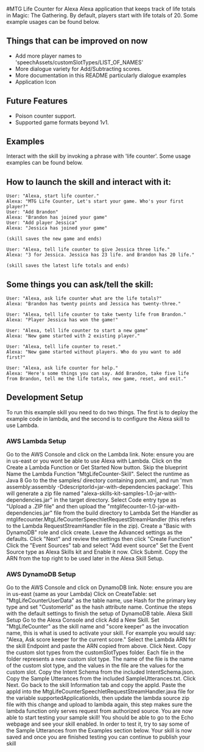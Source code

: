 #MTG Life Counter for Alexa
Alexa application that keeps track of life totals in Magic: The Gathering.  By default, players start with life totals of 20.  Some example usages can be found below.

## Things that can be improved on now
- Add more player names to 'speechAssets/customSlotTypes/LIST_OF_NAMES'
- More dialogue variety for Add/Subtracting scores.
- More documentation in this README particularly dialogue examples
- Application Icon

## Future Features

- Poison counter support.
- Supported game formats beyond 1v1.

## Examples

Interact with the skill by invoking a phrase with 'life counter'.  Some usage examples can be found below.

## How to launch the skill and interact with it:
    User: "Alexa, start life counter."
    Alexa: "MTG Life Counter, Let's start your game. Who's your first player?"
    User: "Add Brandon"
    Alexa: "Brandon has joined your game"
    User: "Add player Jessica"
    Alexa: "Jessica has joined your game"

    (skill saves the new game and ends)

    User: "Alexa, tell life counter to give Jessica three life."
    Alexa: "3 for Jessica. Jessica has 23 life. and Brandon has 20 life."

    (skill saves the latest life totals and ends)

## Some things you can ask/tell the skill:
    User: "Alexa, ask life counter what are the life totals?"
    Alexa: "Brandon has twenty points and Jessica has twenty-three."

    User: "Alexa, tell life counter to take twenty life from Brandon."
    Alexa: "Player Jessica has won the game!"

    User: "Alexa, tell life counter to start a new game"
    Alexa: "New game started with 2 existing player."

    User: "Alexa, tell life counter to reset."
    Alexa: "New game started without players. Who do you want to add first?"

    User: "Alexa, ask life counter for help."
    Alexa: "Here's some things you can say. Add Brandon, take five life from Brandon, tell me the life totals, new game, reset, and exit."

## Development Setup

To run this example skill you need to do two things. The first is to deploy the example code in lambda, and the second is to configure the Alexa skill to use Lambda.

### AWS Lambda Setup
Go to the AWS Console and click on the Lambda link. Note: ensure you are in us-east or you wont be able to use Alexa with Lambda.
Click on the Create a Lambda Function or Get Started Now button.
Skip the blueprint
Name the Lambda Function "MtgLifeCounter-Skill".
Select the runtime as Java 8
Go to the the samples/ directory containing pom.xml, and run 'mvn assembly:assembly -DdescriptorId=jar-with-dependencies package'. This will generate a zip file named "alexa-skills-kit-samples-1.0-jar-with-dependencies.jar" in the target directory.
Select Code entry type as "Upload a .ZIP file" and then upload the "mtglifecounter-1.0-jar-with-dependencies.jar" file from the build directory to Lambda
Set the Handler as mtglifecounter.MtgLifeCounterSpeechletRequestStreamHandler (this refers to the Lambda RequestStreamHandler file in the zip).
Create a "Basic with DynamoDB" role and click create.
Leave the Advanced settings as the defaults.
Click "Next" and review the settings then click "Create Function"
Click the "Event Sources" tab and select "Add event source"
Set the Event Source type as Alexa Skills kit and Enable it now. Click Submit.
Copy the ARN from the top right to be used later in the Alexa Skill Setup.

### AWS DynamoDB Setup
Go to the AWS Console and click on DynamoDB link. Note: ensure you are in us-east (same as your Lambda)
Click on CreateTable: set "MtgLifeCounterUserData" as the table name, use Hash for the primary key type and set "CustomerId" as the hash attribute name.
Continue the steps with the default settings to finish the setup of DynamoDB table.
Alexa Skill Setup
Go to the Alexa Console and click Add a New Skill.
Set "MtgLifeCounter" as the skill name and "score keeper" as the invocation name, this is what is used to activate your skill. For example you would say: "Alexa, Ask score keeper for the current score."
Select the Lambda ARN for the skill Endpoint and paste the ARN copied from above. Click Next.
Copy the custom slot types from the customSlotTypes folder. Each file in the folder represents a new custom slot type. The name of the file is the name of the custom slot type, and the values in the file are the values for the custom slot.
Copy the Intent Schema from the included IntentSchema.json.
Copy the Sample Utterances from the included SampleUtterances.txt. Click Next.
Go back to the skill Information tab and copy the appId. Paste the appId into the MtgLifeCounterSpeechletRequestStreamHandler.java file for the variable supportedApplicationIds, then update the lambda source zip file with this change and upload to lambda again, this step makes sure the lambda function only serves request from authorized source.
You are now able to start testing your sample skill! You should be able to go to the Echo webpage and see your skill enabled.
In order to test it, try to say some of the Sample Utterances from the Examples section below.
Your skill is now saved and once you are finished testing you can continue to publish your skill

